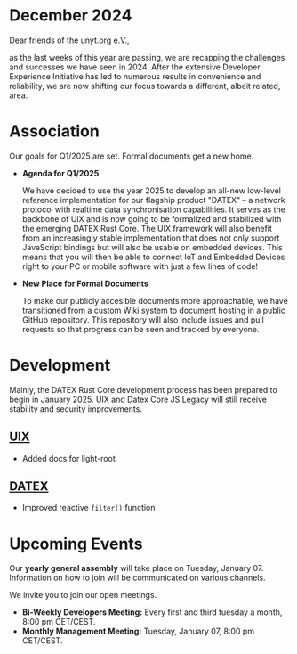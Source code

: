 # December 2024

Dear friends of the unyt.org e.V.,

as the last weeks of this year are passing, we are recapping
the challenges and successes we have seen in 2024. After the
extensive Developer Experience Initiative has led to numerous
results in convenience and reliability, we are now shifting our focus
towards a different, albeit related, area.

# Association

Our goals for Q1/2025 are set. Formal documents get a new home.

- **Agenda for Q1/2025**
  
  We have decided to use the year 2025 to develop an all-new low-level reference implementation for our
  flagship product "DATEX" – a network protocol with realtime data synchronisation capabilities. It serves
  as the backbone of UIX and is now going to be formalized and stabilized with the emerging DATEX Rust Core.
  The UIX framework will also benefit from an increasingly stable implementation that does not only support
  JavaScript bindings but will also be usable on embedded devices. This means that you will then be able to
  connect IoT and Embedded Devices right to your PC or mobile software with just a few lines of code!


- **New Place for Formal Documents**

  To make our publicly accesible documents more approachable, we have transitioned from a custom Wiki system
  to document hosting in a public GitHub repository. This repository will also include issues and pull requests
  so that progress can be seen and tracked by everyone.

# Development
Mainly, the DATEX Rust Core development process has been prepared to begin in January 2025.
UIX and Datex Core JS Legacy will still receive stability and security improvements.

## [UIX](https://github.com/unyt-org/uix/pulls?q=is:closed%20created:2024-11-01..2024-11-30)
* Added docs for light-root

## [DATEX](https://github.com/unyt-org/datex-core-js-legacy/pulls?q=is:closed%20created:2024-11-01..2024-11-30)
* Improved reactive `filter()` function

# Upcoming Events

Our **yearly general assembly** will take place on Tuesday, January 07. Information on how to join will be communicated
on various channels.

We invite you to join our open meetings.

* **Bi-Weekly Developers Meeting:** Every first and third tuesday a month, 8:00 pm CET/CEST.
* **Monthly Management Meeting:** Tuesday, January 07, 8:00 pm CET/CEST.
